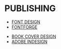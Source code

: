 # PUBLISHING

- [FONT DESIGN]()
- [FONTFORGE]()
<!-- https://fontforge.org/en-US/ -->
<!-- https://en.wikipedia.org/wiki/FontForge -->
- [BOOK COVER DESIGN]()
- [ADOBE INDESIGN]()
<!-- https://www.adobe.com/uk/products/indesign.html -->